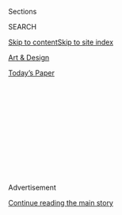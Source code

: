 <div id="app">

<div>

<div>

<div>

<div class="NYTAppHideMasthead css-1q2w90k e1suatyy0">

<div class="section css-ui9rw0 e1suatyy2">

<div class="css-eph4ug er09x8g0">

<div class="css-6n7j50">

</div>

<span class="css-1dv1kvn">Sections</span>

<div class="css-10488qs">

<span class="css-1dv1kvn">SEARCH</span>

</div>

[Skip to content](#site-content)[Skip to site index](#site-index)

</div>

<div id="masthead-section-label" class="css-1wr3we4 eaxe0e00">

[Art &
Design](https://www.nytimes3xbfgragh.onion/section/arts/design)

</div>

<div class="css-10698na e1huz5gh0">

</div>

</div>

<div id="masthead-bar-one" class="section hasLinks css-15hmgas e1csuq9d3">

<div class="css-uqyvli e1csuq9d0">

</div>

<div class="css-1uqjmks e1csuq9d1">

</div>

<div class="css-9e9ivx">

[](https://myaccount.nytimes3xbfgragh.onion/auth/login?response_type=cookie&client_id=vi)

</div>

<div class="css-1bvtpon e1csuq9d2">

[Today’s
Paper](https://www.nytimes3xbfgragh.onion/section/todayspaper)

</div>

</div>

</div>

</div>

<div data-aria-hidden="false">

<div id="site-content" data-role="main">

<div>

<div class="css-1aor85t" style="opacity:0.000000001;z-index:-1;visibility:hidden">

<div class="css-1hqnpie">

<div class="css-epjblv">

<span class="css-17xtcya">[Art &
Design](/section/arts/design)</span><span class="css-x15j1o">|</span><span class="css-fwqvlz">Revisiting
Max’s, Sanctuary for the
Hip</span>

</div>

<div class="css-k008qs">

<div class="css-1iwv8en">

<span class="css-18z7m18"></span>

<div>

</div>

</div>

<span class="css-1n6z4y"></span>

<div class="css-1705lsu">

<div class="css-4xjgmj">

<div class="css-4skfbu" data-role="toolbar" data-aria-label="Social Media Share buttons, Save button, and Comments Panel with current comment count" data-testid="share-tools">

  - 
  - 
  - 
  - 
    
    <div class="css-6n7j50">
    
    </div>

  - 

</div>

</div>

</div>

</div>

</div>

</div>

<div class="css-13pd83m">

</div>

<div id="top-wrapper" class="css-1sy8kpn">

<div id="top-slug" class="css-l9onyx">

Advertisement

</div>

[Continue reading the main
story](#after-top)

<div class="ad top-wrapper" style="text-align:center;height:100%;display:block;min-height:250px">

<div id="top" class="place-ad" data-position="top" data-size-key="top">

</div>

</div>

<div id="after-top">

</div>

</div>

<div id="sponsor-wrapper" class="css-1hyfx7x">

<div id="sponsor-slug" class="css-19vbshk">

Supported by

</div>

[Continue reading the main
story](#after-sponsor)

<div id="sponsor" class="ad sponsor-wrapper" style="text-align:center;height:100%;display:block">

</div>

<div id="after-sponsor">

</div>

</div>

<div class="css-1vkm6nb ehdk2mb0">

# Revisiting Max’s, Sanctuary for the Hip

</div>

<div class="css-79elbk" data-testid="photoviewer-wrapper">

<div class="css-z3e15g" data-testid="photoviewer-wrapper-hidden">

</div>

<div class="css-1a48zt4 ehw59r15" data-testid="photoviewer-children">

![<span class="css-16f3y1r e13ogyst0" data-aria-hidden="true">From left,
Paul Morrissey, Andy Warhol, Janis Joplin and Tim Buckley, at Max’s
Kansas City,
1968.</span><span class="css-cnj6d5 e1z0qqy90" itemprop="copyrightHolder"><span class="css-1ly73wi e1tej78p0">Credit...</span><span><span>Courtesy
Elliott Landy/Landyvision and Steven Kasher Gallery,
NYC</span></span></span>](https://static01.graylady3jvrrxbe.onion/images/2010/09/05/arts/05maxs-span/05maxs-span-articleLarge.jpg?quality=75&auto=webp&disable=upscale)

</div>

</div>

<div class="css-xt80pu e12qa4dv0">

<div class="css-18e8msd">

<div class="css-vp77d3 epjyd6m0">

<div class="css-1baulvz">

By [<span class="css-1baulvz last-byline" itemprop="name">Randy
Kennedy</span>](https://www.nytimes3xbfgragh.onion/by/randy-kennedy)

</div>

</div>

  - Sept. 1,
    2010

  - 
    
    <div class="css-4xjgmj">
    
    <div class="css-d8bdto" data-role="toolbar" data-aria-label="Social Media Share buttons, Save button, and Comments Panel with current comment count" data-testid="share-tools">
    
      - 
      - 
      - 
      - 
        
        <div class="css-6n7j50">
        
        </div>
    
      - 
    
    </div>
    
    </div>

</div>

</div>

<div class="section meteredContent css-1r7ky0e" name="articleBody" itemprop="articleBody">

<div class="css-1fanzo5 StoryBodyCompanionColumn">

<div class="css-53u6y8">

IF a fiction writer were to sit down and conjure up a Manhattan
nightspot where a John Chamberlain sculpture flanked the jukebox and
Debbie Harry waited tables, where the earth artist Robert Smithson held
court with Waylon Jennings, where struggling artists could cash their
checks and pick up their mail, where the New York Dolls and Charlie Rich
played (in the same year\!) and where an unknown named Bob Marley once
opened for a slightly less unknown named [Bruce
Springsteen](http://www.youtube.com/watch?v=xOQfo3406XE "Springsteen at Max’s in 1972"),
he would probably be scoffed at for fabulist excess.

But when Mickey Ruskin, a shy, strange-looking impresario with a chipped
gold tooth, opened [Max’s Kansas
City](http://classic.maxskansascity.com/index2.php "a Web site about it")
on a nowhere stretch of Park Avenue South in 1965, it became that kind
of fact-trumps-fiction place, ultimately one of the few New York clubs
that could be said to have lived up to its legend. And the legend was
not inconsiderable: It played an important role in nurturing at least
two art movements (Minimalism and Pop); it enshrined a new, subversive
generation of rock music; and it helped give birth to the counterculture
itself, or at least provided it with a dazzling ideal.

“Truly, the F.B.I. would have done well by itself to close the place
down,” said the sculptor Forrest Myers, known as Frosty, who helped
design the bar and restaurant for Ruskin with the help of the painter
Neil Williams.

Back in the 1950s the Cedar Tavern was the most famous artists’ bar in
the world, but got that way mostly because its drinks were cheap and
because it was near painters’ studios in Greenwich Village. Max’s, on
the other hand, was out of the way and a little too expensive for people
without regular paychecks, but it may have been the first New York bar
designed expressly for artists. It became “a kind of Ellis Island” for a
wave of them who came to the city in the 1960s and ’70s, said Anton
Perich, a photographer and early video auteur who worked there after
arriving from Paris, failing as a busboy but allowed by Ruskin to stick
around and take pictures. “It was the place where I felt safe,” Mr.
Perich said.

</div>

</div>

<div class="css-1fanzo5 StoryBodyCompanionColumn">

<div class="css-53u6y8">

The demise of the original Max’s in 1974 (it would continue as more of a
straight-ahead music club under new ownership, one of the crucibles of
punk, until closing in 1981) was brought about not by the F.B.I. but by
Ruskin’s tax problems and increasing drug use. But beginning Sept. 15 in
Chelsea many scattered pieces of its history — including some never made
public before, discovered in old film files — will be reassembled in two
exhibitions, one at the [Steven Kasher
Gallery](http://www.stevenkasher.com/html/home.asp "gallery’s Web site")
and another, focusing on Max’s artist regulars, at the [Loretta Howard
Gallery](http://www.lorettahoward.com/ "its Web site"). In conjunction
with the Kasher show Abrams Image is also publishing “Max’s Kansas City:
Art, Glamour, Rock and Roll,” a raucous photo book with reminiscences of
the club from the guitarist Lenny Kaye, the artist Lorraine O’Grady and
others, along with reproductions of time-yellowed artifacts like an Andy
Warhol bar tab ($774.73 for September 1969, minus a $200 credit for a
work of art identified only as “Marilyn Monroe”).

While mountains of words have been devoted to Max’s over the years in
the memoirs of musicians and artists, the new book is only the second
extensive treatment of the club’s history, following “High on Rebellion:
Inside the Underground at Max’s Kansas City,” now out of print, a 1998
collection of photos and interviews edited by Yvonne Sewall-Ruskin,
Mickey Ruskin’s longtime companion, who now runs the [Max’s Kansas City
Project](http://www.maxskansascity.org/ "the Web site"), a nonprofit
philanthropy that helps artists and promotes drug-abuse prevention.

The paucity of publications has been a result, in part, of the strict
control that Mickey Ruskin exercised over the taking of pictures and
most other kinds of documentation of the doings inside the club, which
often involved casual nudity and more-than-casual drug use.
(Amphetamines were the controlled substance of choice at the beginning,
in the pre-cocaine days.) Newspaper photographers were rarely allowed
in, creating a much different atmosphere than the one that prevailed at
Studio 54 when it opened in 1977.

“It was an oasis, and nobody there wanted a record of what they were
doing,” said Mr. Kasher, who edited the Abrams book and helped discover
previously unknown pictures of Max’s from insiders like the music
executive and writer Danny Fields, Mr. Perich and others. “This was a
long time before the era of blogs and YouTube.”

As suggested by the title of the Loretta Howard show — “Artists at Max’s
Kansas City 1965-1974: Hetero-Holics and Some Women Too” — the bar was
mostly a boy’s club, as most of the art world then still was.

</div>

</div>

<div class="css-1fanzo5 StoryBodyCompanionColumn">

<div class="css-53u6y8">

But female artists like Dorothea Rockburne, Lynda Benglis and Eve Hesse
also hung out there. The artist and philosopher Adrian Piper did a
well-remembered performance piece inside the bar in 1970, walking around
with a blindfold and earplugs in a place that was all about looking and
listening. Besides the Chamberlain crushed-metal sculpture, a Frank
Stella on the wall and a red-fluorescent Dan Flavin work dominating the
back room, the bar featured a collage by Ms. Rockburne and photographs
by Brigid Berlin. Ruskin also usually deployed women — like the Warhol
followers Abigail Rosen and Dorothy Dean, a Harvard-trained editor — to
control access at the front door.

In her memoir [“Just
Kids,”](http://www.nytimes3xbfgragh.onion/2010/01/31/books/review/Carson-t.html?_r=1&ref=patti_smith "a review of her book in The Times")
published this year, the singer Patti Smith recalls being taken there
for the first time in 1969 by Robert Mapplethorpe; they shared a salad
and stared toward the back room, the holiest of holies, rendered so by
Warhol, who had held court there for many years. After lots of hanging
out the pair were finally admitted and seated at the round table where
the coolest kids — the lead singers, the transvestites, the successful
artists and the Factory regulars — still sat.

“Robert was at ease,” Ms. Smith wrote, “because, at last, he was where
he wanted to be. I can’t say I felt comfortable at all. The girls were
pretty but brutal.”

When Ruskin first asked Mr. Myers and Mr. Williams in 1965 to take a
look at the site a bit north of Union Square where he wanted to open the
club, then occupied by a run-down Southern-food restaurant, the two
artists were confused.

“We thought, ‘How are we going to get people over here?’ ” Mr. Myers
recalled recently. “After 5 o’clock that neighborhood in those days
would just die.”

</div>

</div>

<div class="css-1fanzo5 StoryBodyCompanionColumn">

<div class="css-53u6y8">

It was the first restaurant interior Mr. Myers had ever designed, and he
said his idea was make it look sleek and clean, like a gallery space,
with red booths and white
walls.

</div>

</div>

<div class="sizeMedium layoutHorizontal css-rezhvw ejvbdkh1">

[](https://www.nytimes3xbfgragh.onion/slideshow/2010/09/01/arts/design/20100905-MAXS.html)

<div class="css-5nx6oe">

## An Artist’s Oasis

<div class="css-1xhl2m">

11 Photos

View Slide Show
<span class="css-t4350i">›</span>

</div>

</div>

<div class="css-79elbk">

<div class="css-hyytny">

</div>

![](https://static01.graylady3jvrrxbe.onion/images/2010/09/01/arts/20100905-MAXS-slide-SF4Z/20100905-MAXS-slide-SF4Z-jumbo.jpg?quality=75&auto=webp&disable=upscale)

</div>

<div class="css-17ai7jg e15qwgfe0">

<span class="css-16f3y1r e13ogyst0">Courtesy Anton Perich and Steven
Kasher Gallery, NYC</span>

</div>

</div>

<div class="css-1fanzo5 StoryBodyCompanionColumn">

<div class="css-53u6y8">

“Mickey was into art,” Mr. Myers said, “and so we decided that this was
not going to be a working-class bar, or a poets’ bar. It was going to be
an artists’ bar.”

Maurice Tuchman, a longtime curator at the Los Angeles County Museum of
Art and the curator of the Loretta Howard exhibition, said he remembered
visiting Max’s in the mid-1960s because it was a place where any good
contemporary-art curator had to check in.

“And I was so bowled over by the presence of so much new art that was so
prominently displayed all over the place,” he said. “Mickey didn’t talk
about it. No one talked about it much, but there it was. It sent an
intense subliminal message that art was the subject at hand.”

Mr. Perich added: “They were not in museums, back then, these pieces.
The only place you knew you could see them was at Max’s.”

Flavin’s red-light work, which memorialized victims of the Vietnam War,
and Mr. Chamberlain’s sculpture next to the jukebox, evocative of James
Dean’s crashed car, always struck him as “pieces of the
American-dream-gone-wrong puzzle,” he said, a theme that resonated with
a crowd desperately trying to discover a new kind of American dream.

</div>

</div>

<div class="css-1fanzo5 StoryBodyCompanionColumn">

<div class="css-53u6y8">

Throughout Ruskin’s tenure at Max’s, that crowd was usually full of
artists, many of them unknown and never to be known. They came for a
free steam-table lunch of chicken wings and chili served every
afternoon. And they stayed into the night.

“Basically if you were an artist, he wouldn’t keep you out,” Mr. Myers
said. “Which is unusual because artists at that time didn’t really have
much social power.”

In an interview conducted in the early 1970s by Mr. Fields, the music
producer, Ruskin — a middle-class New Jersey boy who left a job as a
lawyer t[o seek a more exciting
life](http://www.nytimes3xbfgragh.onion/2003/05/11/nyregion/neighborhood-report-union-square-archetypal-host.html "2003 Times article on Ruskin’s life")
— described how little he knew at first about art and music even as his
club came to revolve around them.

His first bar, the Tenth Street Coffeehouse in the East Village, became
a poets’ hangout through almost no effort of his own, except his
welcoming spirit. When he opened the Ninth Circle in Greenwich Village
in 1962, he hoped only that it would become a “beatnik” hangout, as he
told Mr. Fields. But Mr. Williams began drinking there and introduced
Ruskin to fellow artists like Mr. Myers, Mr. Chamberlain, Larry Poons
and Carl Andre.

It was a propitious moment not only for the New York art scene but for
Ruskin as a club owner. “Poets really aren’t drinkers, and artists are,”
Ruskin explained, one of his sociological aperçus that is often
repeated.

The story goes, however, that a poet, Joel Oppenheimer, was responsible
for the club’s odd name. He suggested the Kansas City part because of
the general feeling that it would sound more authentic for a place
featuring steaks; Max’s was either borrowed from the poet Max Finstein
or, more probably, added simply because it sounded like a reliable
restaurant proprietor’s name.

</div>

</div>

<div class="css-1fanzo5 StoryBodyCompanionColumn">

<div class="css-53u6y8">

Yet no one sought out the spot for its food. Even the dried chickpeas
that were always on the table and strangely featured on the sign out
front (“Steak, lobster, chickpeas,” though the sign made it look like
“Steak, chick, lobster, peas”) were sometimes too hard to eat and
better used for throwing.

Most of the art that once hung or sat in the bar has long been dispersed
to the winds, much of it sold by Ruskin, who died from a drug overdose
in 1983 at the age of 50. At the Kasher gallery exhibition the Flavin
light sculpture will be recreated. (It couldn’t be obtained for the
show; a version of the work sold for $662,000 at Christie’s in 2009.)
The old Max’s space itself is now an upscale Korean deli, where only the
steam tables evoke its past life.

In the interview with Mr. Fields, printed in the Abrams book, Ruskin
often sounded elegiac, even at what probably should have been a high
point for him, with the fame of his establishment and of his role in
creating it assured.

“I wonder, if there is no Max’s, does that mean that there is no Mickey
Ruskin?” he pondered. “Is Max’s all I ever want to do?”

It wasn’t quite. Before his death he created other nightspots, including
one in TriBeCa, long (too long, as it turned out) before TriBeCa became
what it is today; it closed for lack of business. But it was only on
Park Avenue South that Ruskin proved to be a kind of prophet, one who
seemed to understand that a place as successful at defining its times as
Max’s would not be allowed to outlast them.

</div>

</div>

</div>

<div>

</div>

<div>

</div>

<div>

</div>

<div>

<div id="bottom-wrapper" class="css-1ede5it">

<div id="bottom-slug" class="css-l9onyx">

Advertisement

</div>

[Continue reading the main
story](#after-bottom)

<div id="bottom" class="ad bottom-wrapper" style="text-align:center;height:100%;display:block;min-height:90px">

</div>

<div id="after-bottom">

</div>

</div>

</div>

</div>

</div>

## Site Index

<div>

</div>

## Site Information Navigation

  - [© <span>2020</span> <span>The New York Times
    Company</span>](https://help.nytimes3xbfgragh.onion/hc/en-us/articles/115014792127-Copyright-notice)

<!-- end list -->

  - [NYTCo](https://www.nytco.com/)
  - [Contact
    Us](https://help.nytimes3xbfgragh.onion/hc/en-us/articles/115015385887-Contact-Us)
  - [Work with us](https://www.nytco.com/careers/)
  - [Advertise](https://nytmediakit.com/)
  - [T Brand Studio](http://www.tbrandstudio.com/)
  - [Your Ad
    Choices](https://www.nytimes3xbfgragh.onion/privacy/cookie-policy#how-do-i-manage-trackers)
  - [Privacy](https://www.nytimes3xbfgragh.onion/privacy)
  - [Terms of
    Service](https://help.nytimes3xbfgragh.onion/hc/en-us/articles/115014893428-Terms-of-service)
  - [Terms of
    Sale](https://help.nytimes3xbfgragh.onion/hc/en-us/articles/115014893968-Terms-of-sale)
  - [Site
    Map](https://spiderbites.nytimes3xbfgragh.onion)
  - [Help](https://help.nytimes3xbfgragh.onion/hc/en-us)
  - [Subscriptions](https://www.nytimes3xbfgragh.onion/subscription?campaignId=37WXW)

</div>

</div>

</div>

</div>
